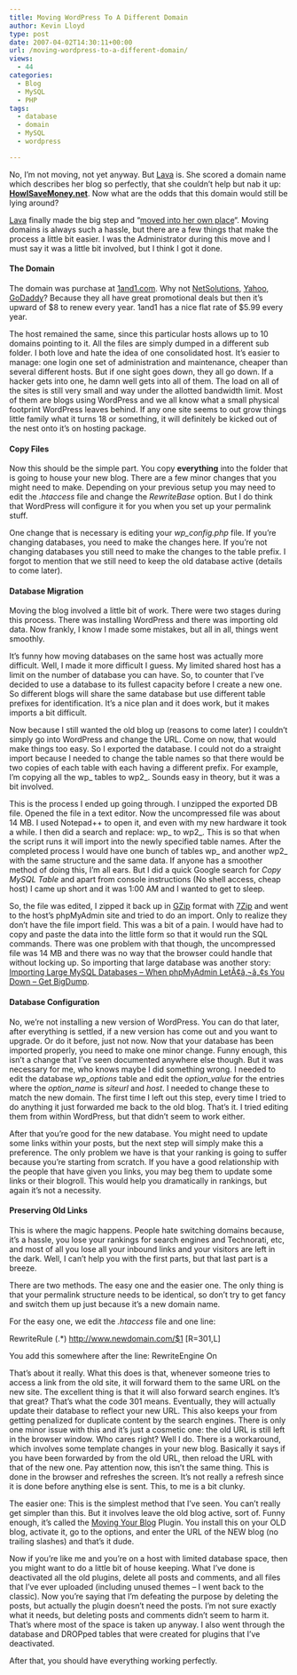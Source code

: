 ```yaml
---
title: Moving WordPress To A Different Domain
author: Kevin Lloyd
type: post
date: 2007-04-02T14:30:11+00:00
url: /moving-wordpress-to-a-different-domain/
views:
  - 44
categories:
  - Blog
  - MySQL
  - PHP
tags:
  - database
  - domain
  - MySQL
  - wordpress

---
```

No, I&#8217;m not moving, not yet anyway. But [Lava][1] is. She scored a domain name which describes her blog so perfectly, that she couldn&#8217;t help but nab it up: [**HowISaveMoney.net**][2]. Now what are the odds that this domain would still be lying around?

[Lava][1] finally made the big step and &#8220;[moved into her own place][3]&#8220;. Moving domains is always such a hassle, but there are a few things that make the process a little bit easier. I was the Administrator during this move and I must say it was a little bit involved, but I think I got it done.

#### The Domain

The domain was purchase at [1and1.com][4]. Why not [NetSolutions][5], [Yahoo][6], [GoDaddy][7]? Because they all have great promotional deals but then it&#8217;s upward of $8 to renew every year. 1and1 has a nice flat rate of $5.99 every year.

The host remained the same, since this particular hosts allows up to 10 domains pointing to it. All the files are simply dumped in a different sub folder. I both love and hate the idea of one consolidated host. It&#8217;s easier to manage: one login one set of administration and maintenance, cheaper than several different hosts. But if one sight goes down, they all go down. If a hacker gets into one, he damn well gets into all of them. The load on all of the sites is still very small and way under the allotted bandwidth limit. Most of them are blogs using WordPress and we all know what a small physical footprint WordPress leaves behind. If any one site seems to out grow things little family what it turns 18 or something, it will definitely be kicked out of the nest onto it&#8217;s on hosting package.

#### Copy Files

Now this should be the simple part. You copy **everything** into the folder that is going to house your new blog. There are a few minor changes that you might need to make. Depending on your previous setup you may need to edit the _.htaccess_ file and change the _RewriteBase_ option. But I do think that WordPress will configure it for you when you set up your permalink stuff.

One change that is necessary is editing your _wp_config.php_ file. If you&#8217;re changing databases, you need to make the changes here. If you&#8217;re not changing databases you still need to make the changes to the table prefix. I forgot to mention that we still need to keep the old database active (details to come later).

#### <!--more-->Database Migration

Moving the blog involved a little bit of work. There were two stages during this process. There was installing WordPress and there was importing old data. Now frankly, I know I made some mistakes, but all in all, things went smoothly.

It&#8217;s funny how moving databases on the same host was actually more difficult. Well, I made it more difficult I guess. My limited shared host has a limit on the number of database you can have. So, to counter that I&#8217;ve decided to use a database to its fullest capacity before I create a new one. So different blogs will share the same database but use different table prefixes for identification. It&#8217;s a nice plan and it does work, but it makes imports a bit difficult.

Now because I still wanted the old blog up (reasons to come later) I couldn&#8217;t simply go into WordPress and change the URL. Come on now, that would make things too easy. So I exported the database. I could not do a straight import because I needed to change the table names so that there would be two copies of each table with each having a different prefix. For example, I&#8217;m copying all the wp_ tables to wp2_. Sounds easy in theory, but it was a bit involved.

This is the process I ended up going through. I unzipped the exported DB file. Opened the file in a text editor. Now the uncompressed file was about 14 MB. I used Notepad++ to open it, and even with my new hardware it took a while. I then did a search and replace: wp_ to wp2\_. This is so that when the script runs it will import into the newly specified table names. After the completed process I would have one bunch of tables wp\_ and another wp2_ with the same structure and the same data. If anyone has a smoother method of doing this, I&#8217;m all ears. But I did a quick Google search for _Copy MySQL Table_ and apart from console instructions (No shell access, cheap host) I came up short and it was 1:00 AM and I wanted to get to sleep.

So, the file was edited, I zipped it back up in [GZip][8] format with [7Zip][9] and went to the host&#8217;s phpMyAdmin site and tried to do an import. Only to realize they don&#8217;t have the file import field. This was a bit of a pain. I would have had to copy and paste the data into the little form so that it would run the SQL commands. There was one problem with that though, the uncompressed file was 14 MB and there was no way that the browser could handle that without locking up. So importing that large database was another story: [Importing Large MySQL Databases &#8211; When phpMyAdmin LetÃ¢â‚¬â„¢s You Down &#8211; Get BigDump][10].

#### Database Configuration

No, we&#8217;re not installing a new version of WordPress. You can do that later, after everything is settled, if a new version has come out and you want to upgrade. Or do it before, just not now. Now that your database has been imported properly, you need to make one minor change. Funny enough, this isn&#8217;t a change that I&#8217;ve seen documented anywhere else though. But it was necessary for me, who knows maybe I did something wrong. I needed to edit the database _wp_options_ table and edit the _option_value_ for the entries where the _option_name_ is _siteurl_ and _host_. I needed to change these to match the new domain. The first time I left out this step, every time I tried to do anything it just forwarded me back to the old blog. That&#8217;s it. I tried editing them from within WordPress, but that didn&#8217;t seem to work either.

After that you&#8217;re good for the new database. You might need to update some links within your posts, but the next step will simply make this a preference. The only problem we have is that your ranking is going to suffer because you&#8217;re starting from scratch. If you have a good relationship with the people that have given you links, you may beg them to update some links or their blogroll. This would help you dramatically in rankings, but again it&#8217;s not a necessity.

#### Preserving Old Links

This is where the magic happens. People hate switching domains because, it&#8217;s a hassle, you lose your rankings for search engines and Technorati, etc, and most of all you lose all your inbound links and your visitors are left in the dark. Well, I can&#8217;t help you with the first parts, but that last part is a breeze.

There are two methods. The easy one and the easier one. The only thing is that your permalink structure needs to be identical, so don&#8217;t try to get fancy and switch them up just because it&#8217;s a new domain name.

For the easy one, we edit the _.htaccess_ file and one line:

RewriteRule (.*) http://www.newdomain.com/$1 [R=301,L]

You add this somewhere after the line: RewriteEngine On

That&#8217;s about it really. What this does is that, whenever someone tries to access a link from the old site, it will forward them to the same URL on the new site. The excellent thing is that it will also forward search engines. It&#8217;s that great? That&#8217;s what the code 301 means. Eventually, they will actually update their database to reflect your new URL. This also keeps your from getting penalized for duplicate content by the search engines. There is only one minor issue with this and it&#8217;s just a cosmetic one: the old URL is still left in the browser window. Who cares right? Well I do. There is a workaround, which involves some template changes in your new blog. Basically it says if you have been forwarded by from the old URL, then reload the URL with that of the new one. Pay attention now, this isn&#8217;t the same thing. This is done in the browser and refreshes the screen. It&#8217;s not really a refresh since it is done before anything else is sent. This, to me is a bit clunky.

The easier one: This is the simplest method that I&#8217;ve seen. You can&#8217;t really get simpler than this. But it involves leave the old blog active, sort of. Funny enough, it&#8217;s called the [Moving Your Blog][11] Plugin. You install this on your OLD blog, activate it, go to the options, and enter the URL of the NEW blog (no trailing slashes) and that&#8217;s it dude.

Now if you&#8217;re like me and you&#8217;re on a host with limited database space, then you might want to do a little bit of house keeping. What I&#8217;ve done is deactivated all the old plugins, delete all posts and comments, and all files that I&#8217;ve ever uploaded (including unused themes &#8211; I went back to the classic). Now you&#8217;re saying that I&#8217;m defeating the purpose by deleting the posts, but actually the plugin doesn&#8217;t need the posts. I&#8217;m not sure exactly what it needs, but deleting posts and comments didn&#8217;t seem to harm it. That&#8217;s where most of the space is taken up anyway. I also went through the database and DROPped tables that were created for plugins that I&#8217;ve deactivated.

After that, you should have everything working perfectly.

 [1]: http://www.HowISaveMoney.net
 [2]: http://www.HowISaveMoney.net/ "How I Save Money"
 [3]: http://www.howisavemoney.net/2007/04/01/im-getting-my-own-place/
 [4]: http://www.1and1.com
 [5]: http://www.networksolutions.com "Web Hosting, web site design and domains from Network Solutions"
 [6]: http://www.yahoo.com
 [7]: http://www.GoDaddy.com
 [8]: http://en.wikipedia.org/wiki/Gzip "Gzip - Wikipedia, the free encyclopedia"
 [9]: http://www.7-zip.org/
 [10]: https://webdevelopment2.com/php/importing-large-mysql-databases-when-phpmyadmin-lets-you-down-get-bigdump.htm
 [11]: http://rmarsh.com/2006/09/23/moving-your-blog/